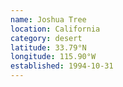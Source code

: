```yaml
---
name: Joshua Tree
location: California
category: desert
latitude: 33.79°N
longitude: 115.90°W
established: 1994-10-31
---
```

